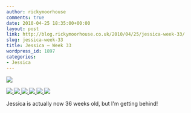 ```yaml
---
author: rickymoorhouse
comments: true
date: 2010-04-25 18:35:00+00:00
layout: post
link: http://blog.rickymoorhouse.co.uk/2010/04/25/jessica-week-33/
slug: jessica-week-33
title: Jessica – Week 33
wordpress_id: 1897
categories:
- Jessica
---
```


![](/ricky/images/jessica/33-3.jpg)




[  ![](/ricky/images/jessica/33-1.png)  ](/ricky/images/jessica/33-1.jpg)  [  ![](/ricky/images/jessica/33-2.png)  ](/ricky/images/jessica/33-2.jpg)    [  ![](/ricky/images/jessica/33-4.png)  ](/ricky/images/jessica/33-4.jpg)  [  ![](/ricky/images/jessica/33-5.png)  ](/ricky/images/jessica/33-5.jpg)  [  ![](/ricky/images/jessica/33-6.png)  ](/ricky/images/jessica/33-6.jpg)  [  ![](/ricky/images/jessica/33-7.png)  ](/ricky/images/jessica/33-7.jpg)




Jessica is actually now 36 weeks old, but I'm getting behind!
